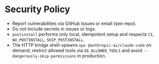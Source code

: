 # Security Policy

- Report vulnerabilities via GitHub Issues or email (see repo).
- Do not include secrets in issues or logs.
- `postinstall` performs only local, idempotent setup and respects `CI`, `NO_POSTINSTALL`, `SKIP_POSTINSTALL`.
- The HTTP bridge shell-spawns `npx @anthropic-ai/claude-code` on demand; restrict allowed tools via `SD_ALLOWED_TOOLS` and avoid `--dangerously-skip-permissions` in production.

